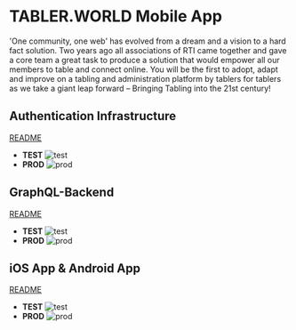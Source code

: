 # TABLER.WORLD Mobile App

'One community, one web' has evolved from a dream and a vision to a hard fact solution. Two years ago all associations of RTI came together and gave a core team a great task to produce a solution that would empower all our members to table and connect online. You will be the first to adopt, adapt and improve on a tabling and administration platform by tablers for tablers as we take a giant leap forward – Bringing Tabling into the 21st century!

## Authentication Infrastructure

[README](Authentication/README.MD)

- **TEST** ![test](https://tabler-world.vsrm.visualstudio.com/_apis/public/Release/badge/a746efd2-3499-4212-b0dc-32647f2c9245/6/29)
- **PROD** ![prod](https://tabler-world.vsrm.visualstudio.com/_apis/public/Release/badge/a746efd2-3499-4212-b0dc-32647f2c9245/6/56)

## GraphQL-Backend

[README](Backend/README.MD)
- **TEST** ![test](https://tabler-world.vsrm.visualstudio.com/_apis/public/Release/badge/a746efd2-3499-4212-b0dc-32647f2c9245/5/27)
- **PROD** ![prod](https://tabler-world.vsrm.visualstudio.com/_apis/public/Release/badge/a746efd2-3499-4212-b0dc-32647f2c9245/5/57)

## iOS App & Android App

[README](App/README.MD)

- **TEST** ![test](https://tabler-world.vsrm.visualstudio.com/_apis/public/Release/badge/a746efd2-3499-4212-b0dc-32647f2c9245/10/59)
- **PROD** ![prod](hhttps://tabler-world.vsrm.visualstudio.com/_apis/public/Release/badge/a746efd2-3499-4212-b0dc-32647f2c9245/11/63)
